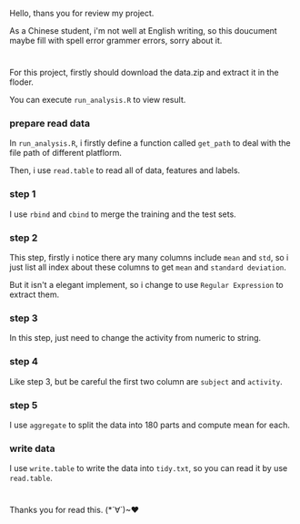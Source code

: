 Hello, thans you for review my project.

As a Chinese student, i'm not well at English writing, so this doucument maybe fill with spell error grammer errors, sorry about it.

#

For this project, firstly should download the data.zip and extract it in the floder.

You can execute `run_analysis.R` to view result.

### prepare read data

In `run_analysis.R`, i firstly define a function called `get_path` to deal with the file path of different platflorm.

Then, i use `read.table` to read all of data, features and labels.

### step 1

I use `rbind` and `cbind` to merge the training and the test sets.

### step 2

This step, firstly i notice there ary many columns include `mean` and `std`, so i just list all index about these columns to get `mean` and `standard deviation`.

But it isn't a elegant implement, so i change to use `Regular Expression` to extract them.

### step 3

In this step, just need to change the activity from numeric to string.

### step 4

Like step 3, but be careful the first two column are `subject` and `activity`.

### step 5

I use `aggregate` to split the data into 180 parts and compute mean for each.

### write data

I use `write.table` to write the data into `tidy.txt`, so you can read it by use `read.table`.

# 

Thanks you for read this. (*´∀`)~♥
